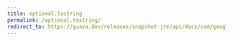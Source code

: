 ```yaml
---
title: optional.tostring
permalink: /optional.tostring/
redirect_to: https://guava.dev/releases/snapshot-jre/api/docs/com/google/common/base/Optional.html#toString--
---
```

